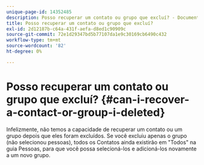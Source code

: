 ```yaml
---
unique-page-id: 14352485
description: Posso recuperar um contato ou grupo que excluí? - Documentação do Marketo - Documentação do produto
title: Posso recuperar um contato ou grupo que excluí?
exl-id: 2d12187b-c64a-431f-aefa-d8ed1c90909c
source-git-commit: 72e1d29347bd5b77107da1e9c30169cb6490c432
workflow-type: tm+mt
source-wordcount: '82'
ht-degree: 0%

---
```


# Posso recuperar um contato ou grupo que excluí? {#can-i-recover-a-contact-or-group-i-deleted}

Infelizmente, não temos a capacidade de recuperar um contato ou um grupo depois que eles foram excluídos. Se você excluiu apenas o grupo (não selecionou pessoas), todos os Contatos ainda existirão em &quot;Todos&quot; na guia Pessoas, para que você possa selecioná-los e adicioná-los novamente a um novo grupo.
